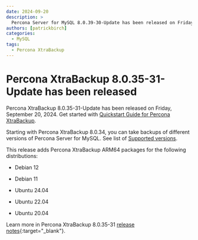 ```yaml
---
date: 2024-09-20
description: >
  Percona Server for MySQL 8.0.39-30-Update has been released on Friday, September 20, 2024.
authors: [patrickbirch]
categories:
  - MySQL
tags:
  - Percona XtraBackup
---
```


# Percona XtraBackup 8.0.35-31-Update has been released

<!-- more -->

Percona XtraBackup 8.0.35-31-Update has been released on Friday, September 20, 2024. Get started with [Quickstart Guide for Percona XtraBackup](https://docs.percona.com/percona-xtrabackup/8.0/quickstart-overview.html).

Starting with Percona XtraBackup 8.0.34, you can take backups of different versions of Percona Server for MySQL. See list of [Supported versions](https://docs.percona.com/percona-xtrabackup/8.0/supported-versions.html).

This release adds Percona XtraBackup ARM64 packages for the following distributions:

* Debian 12

* Debian 11

* Ubuntu 24.04

* Ubuntu 22.04

* Ubuntu 20.04

Learn more in Percona XtraBackup 8.0.35-31 [release notes](https://docs.percona.com/percona-xtrabackup/8.0/release-notes/8.0/8.0.35-31.0.upd.html){:target="_blank"}.

